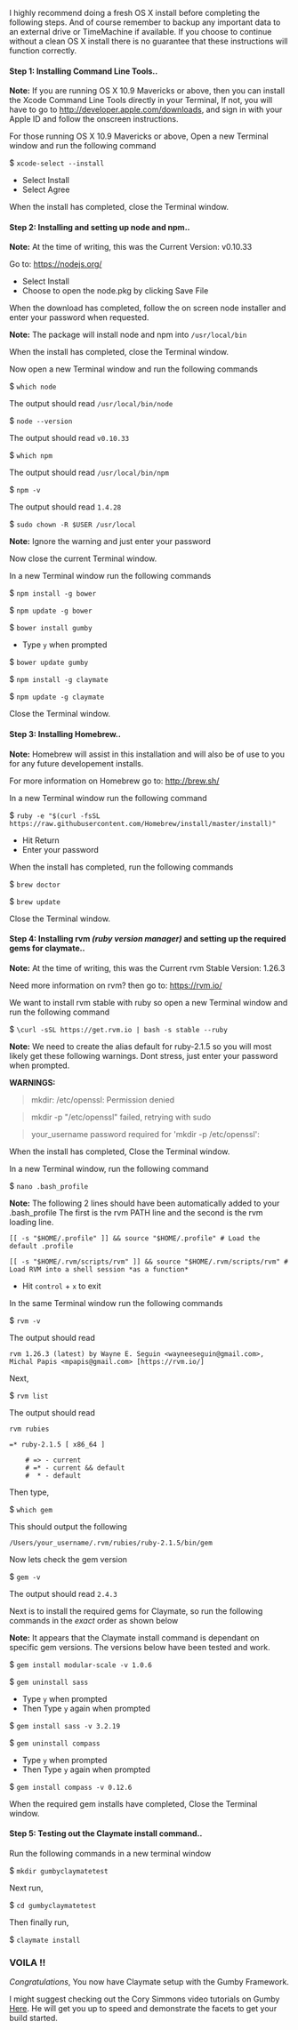 I highly recommend doing a fresh OS X install before completing the following steps. And of course remember to backup any important data to an external drive or TimeMachine if available. If you choose to continue without a clean OS X install there is no guarantee that these instructions will function correctly.

#### Step 1: Installing Command Line Tools..

**Note:** If you are running OS X 10.9 Mavericks or above, then you can install the Xcode Command Line Tools directly in your Terminal, If not, you will have to go to http://developer.apple.com/downloads, and sign in with your Apple ID and follow the onscreen instructions.

For those running OS X 10.9 Mavericks or above, Open a new Terminal window and run the following command

$ `xcode-select --install`

* Select Install
* Select Agree

When the install has completed, close the Terminal window.

#### Step 2: Installing and setting up node and npm..

**Note:** At the time of writing, this was the Current Version: v0.10.33 

Go to: https://nodejs.org/

* Select Install
* Choose to open the node.pkg by clicking Save File

When the download has completed, follow the on screen node installer and enter your password when requested.

**Note:** The package will install node and npm into `/usr/local/bin`

When the install has completed, close the Terminal window.

Now open a new Terminal window and run the following commands

$ `which node`

The output should read `/usr/local/bin/node`

$ `node --version`

The output should read `v0.10.33`

$ `which npm`

The output should read `/usr/local/bin/npm`

$ `npm -v`

The output should read `1.4.28`

$ `sudo chown -R $USER /usr/local`

**Note:** Ignore the warning and just enter your password

Now close the current Terminal window.

In a new Terminal window run the following commands

$ `npm install -g bower`

$ `npm update -g bower`

$ `bower install gumby`

* Type `y` when prompted

$ `bower update gumby`

$ `npm install -g claymate`

$ `npm update -g claymate`

Close the Terminal window.	

#### Step 3: Installing Homebrew..

**Note:** Homebrew will assist in this installation and will also be of use to you for any future developement installs.

For more information on Homebrew go to: http://brew.sh/

In a new Terminal window run the following command

$ `ruby -e "$(curl -fsSL https://raw.githubusercontent.com/Homebrew/install/master/install)"`

* Hit Return
* Enter your password

When the install has completed, run the following commands

$ `brew doctor`

$ `brew update`

Close the Terminal window.

#### Step 4: Installing rvm *(ruby version manager)* and setting up the required gems for claymate..

**Note:** At the time of writing, this was the Current rvm Stable Version: 1.26.3

Need more information on rvm? then go to: https://rvm.io/

We want to install rvm stable with ruby so open a new Terminal window and run the following command

$ `\curl -sSL https://get.rvm.io | bash -s stable --ruby`

**Note:** We need to create the alias default for ruby-2.1.5 so you will most likely get these following warnings.
Dont stress, just enter your password when prompted.

**WARNINGS:**

> mkdir: /etc/openssl: Permission denied

> mkdir -p "/etc/openssl" failed, retrying with sudo

> your_username password required for 'mkdir -p /etc/openssl':

When the install has completed, Close the Terminal window.

In a new Terminal window, run the following command

$ `nano .bash_profile`

**Note:** The following 2 lines should have been automatically added to your .bash_profile The first is the rvm PATH line and the second is the rvm loading line.

`[[ -s "$HOME/.profile" ]] && source "$HOME/.profile" # Load the default .profile`

`[[ -s "$HOME/.rvm/scripts/rvm" ]] && source "$HOME/.rvm/scripts/rvm" # Load RVM into a shell session *as a function*`

* Hit `control` + `x` to exit

In the same Terminal window run the following commands

$ `rvm -v`

The output should read 

`rvm 1.26.3 (latest) by Wayne E. Seguin <wayneeseguin@gmail.com>, Michal Papis <mpapis@gmail.com> [https://rvm.io/]`

Next,  

$ `rvm list`

The output should read

    rvm rubies

    =* ruby-2.1.5 [ x86_64 ]

		# => - current
		# =* - current && default
		#  * - default

Then type,

$ ```which gem```

This should output the following

`/Users/your_username/.rvm/rubies/ruby-2.1.5/bin/gem`

Now lets check the gem version

$ `gem -v`
	
The output should read `2.4.3`

Next is to install the required gems for Claymate, so run the following commands in the *exact* order as shown below

**Note:** It appears that the Claymate install command is dependant on specific gem versions. The versions below have been tested and work.

$ `gem install modular-scale -v 1.0.6`

$ `gem uninstall sass`

* Type `y` when prompted
* Then Type `y` again when prompted

$ `gem install sass -v 3.2.19`

$ `gem uninstall compass`

* Type `y` when prompted
* Then Type `y` again when prompted

$ `gem install compass -v 0.12.6`

When the required gem installs have completed, Close the Terminal window.

#### Step 5: Testing out the Claymate install command..

Run the following commands in a new terminal window

$ `mkdir gumbyclaymatetest`

Next run,

$ `cd gumbyclaymatetest`

Then finally run,

$ `claymate install`

### VOILA !!

*Congratulations*, You now have Claymate setup with the Gumby Framework.

I might suggest checking out the Cory Simmons video tutorials on Gumby [Here](https://www.youtube.com/watch?v=lYddMbVjSHQ&list=LL1rvKXAK3Ya7AZ_xyXU5fpA&index=27).
He will get you up to speed and demonstrate the facets to get your build started.






	


